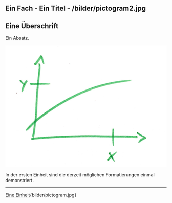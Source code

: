 
Ein Fach - Ein Titel - /bilder/pictogram2.jpg
---
## Eine Überschrift

Ein Absatz.

![Example from GitBook](bilder/diagram.jpg)

In der ersten Einheit sind die derzeit möglichen Formatierungen einmal demonstriert.

---
[Eine Einheit](unit.md){bilder/pictogram.jpg}
